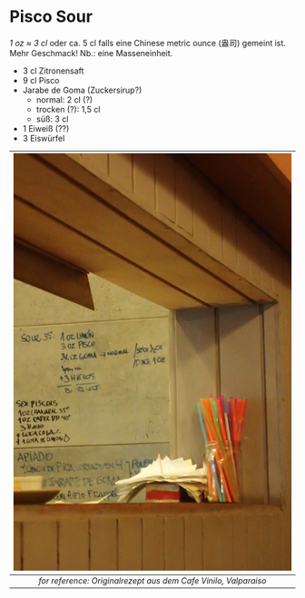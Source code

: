 # Pisco Sour

*1 oz &asymp; 3 cl*
oder ca. 5 cl falls eine Chinese metric ounce (盎司) gemeint ist. Mehr Geschmack! Nb.: eine Masseneinheit.

* 3 cl Zitronensaft
* 9 cl Pisco
* Jarabe de Goma (Zuckersirup?)
  - normal: 2 cl (?)
  - trocken (?): 1,5 cl
  - süß: 3 cl
* 1 Eiweiß (??)
* 3 Eiswürfel

| ![](../../images/Pisco_Sour.JPG "leaked") |
|:---:|
| *for reference: Originalrezept aus dem Cafe Vinilo, Valparaiso* |
